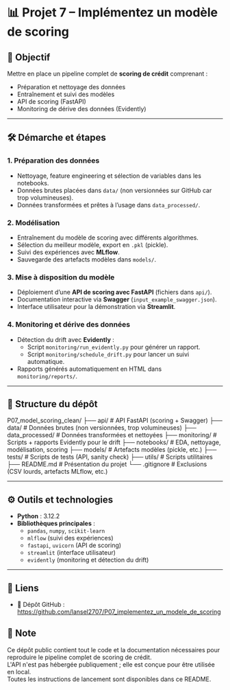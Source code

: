 # 📊 Projet 7 – Implémentez un modèle de scoring

## 🎯 Objectif
Mettre en place un pipeline complet de **scoring de crédit** comprenant :
- Préparation et nettoyage des données  
- Entraînement et suivi des modèles  
- API de scoring (FastAPI)  
- Monitoring de dérive des données (Evidently)  

---

## 🛠️ Démarche et étapes

### 1. Préparation des données
- Nettoyage, feature engineering et sélection de variables dans les notebooks.  
- Données brutes placées dans `data/` (non versionnées sur GitHub car trop volumineuses).  
- Données transformées et prêtes à l’usage dans `data_processed/`.  

### 2. Modélisation
- Entraînement du modèle de scoring avec différents algorithmes.  
- Sélection du meilleur modèle, export en `.pkl` (pickle).  
- Suivi des expériences avec **MLflow**.  
- Sauvegarde des artefacts modèles dans `models/`.  

### 3. Mise à disposition du modèle
- Déploiement d’une **API de scoring avec FastAPI** (fichiers dans `api/`).  
- Documentation interactive via **Swagger** (`input_example_swagger.json`).  
- Interface utilisateur pour la démonstration via **Streamlit**.  

### 4. Monitoring et dérive des données
- Détection du drift avec **Evidently** :  
  - Script `monitoring/run_evidently.py` pour générer un rapport.  
  - Script `monitoring/schedule_drift.py` pour lancer un suivi automatique.  
- Rapports générés automatiquement en HTML dans `monitoring/reports/`.  

---

## 📂 Structure du dépôt


P07_model_scoring_clean/
├── api/ # API FastAPI (scoring + Swagger)
├── data/ # Données brutes (non versionnées, trop volumineuses)
├── data_processed/ # Données transformées et nettoyées
├── monitoring/ # Scripts + rapports Evidently pour le drift
├── notebooks/ # EDA, nettoyage, modélisation, scoring
├── models/ # Artefacts modèles (pickle, etc.)
├── tests/ # Scripts de tests (API, sanity check)
├── utils/ # Scripts utilitaires
├── README.md # Présentation du projet
└── .gitignore # Exclusions (CSV lourds, artefacts MLflow, etc.)


---

## ⚙️ Outils et technologies
- **Python** : 3.12.2  
- **Bibliothèques principales** :  
  - `pandas`, `numpy`, `scikit-learn`  
  - `mlflow` (suivi des expériences)  
  - `fastapi`, `uvicorn` (API de scoring)  
  - `streamlit` (interface utilisateur)  
  - `evidently` (monitoring et détection du drift)  

---

## 🔗 Liens
- 📂 Dépôt GitHub : https://github.com/lansel2707/P07_implementez_un_modele_de_scoring

## 📌 Note
Ce dépôt public contient tout le code et la documentation nécessaires pour reproduire le pipeline complet de scoring de crédit.  
L'API n'est pas hébergée publiquement ; elle est conçue pour être utilisée en local.  
Toutes les instructions de lancement sont disponibles dans ce README.
